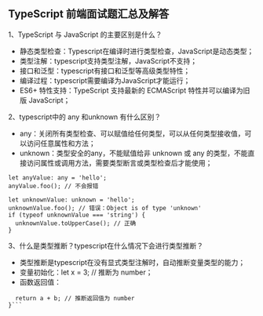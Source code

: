 ## TypeScript 前端面试题汇总及解答

1、TypeScript 与 JavaScript 的主要区别是什么？
- 静态类型检查：Typescript在编译时进行类型检查，JavaScript是动态类型；
- 类型注解：typescript支持类型注解，JavaScript不支持；
- 接口和泛型：typescript有接口和泛型等高级类型特性；
- 编译过程：typescript需要编译为JavaScript才能运行；
- ES6+ 特性支持：TypeScript 支持最新的 ECMAScript 特性并可以编译为旧版 JavaScript；

2、typescript中的 any 和unknown 有什么区别？
- any：关闭所有类型检查、可以赋值给任何类型，可以从任何类型接收值，可以访问任意属性和方法；
- unknown：类型安全的any，不能赋值给非 unknown 或 any 的类型，不能直接访问属性或调用方法，需要类型断言或类型检查后才能使用；
```
let anyValue: any = 'hello';
anyValue.foo(); // 不会报错

let unknownValue: unknown = 'hello';
unknownValue.foo(); // 错误：Object is of type 'unknown'
if (typeof unknownValue === 'string') {
  unknownValue.toUpperCase(); // 正确
}
```

3、什么是类型推断？typescript在什么情况下会进行类型推断？
- 类型推断是typescript在没有显式类型注解时，自动推断变量类型的能力；
- 变量初始化：let x = 3; // 推断为 number；
- 函数返回值：
```function add(a: number, b: number) {
  return a + b; // 推断返回值为 number
}```
